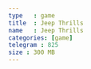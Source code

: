 ```yaml
---
type   : game
title  : Jeep Thrills
name   : Jeep Thrills
categories: [game]
telegram : 825
size : 300 MB
---
```



